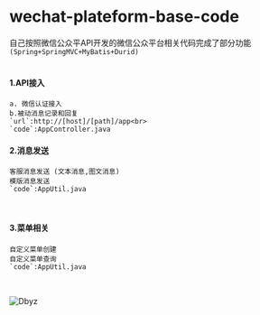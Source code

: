 wechat-plateform-base-code
====
自己按照微信公众平API开发的微信公众平台相关代码完成了部分功能
`(Spring+SpringMVC+MyBatis+Durid)`<br><br>

#### 1.API接入
    a. 微信认证接入
    b.被动消息记录和回复
    `url`:http://[host]/[path]/app<br>
    `code`:AppController.java
    
#### 2.消息发送
    客服消息发送 (文本消息,图文消息)
    模版消息发送
    `code`:AppUtil.java
<br>

#### 3.菜单相关
    自定义菜单创建
    自定义菜单查询
    `code`:AppUtil.java
    
<br>

![Dbyz](https://avatars2.githubusercontent.com/u/6849536?v=3&s=64 "Dbyz")
